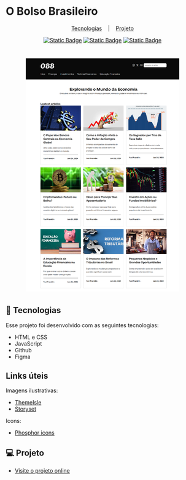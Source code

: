 # O Bolso Brasileiro

<p align="center">
  <a href="#-tecnologias">Tecnologias</a>&nbsp;&nbsp;&nbsp;&nbsp;|&nbsp;&nbsp;&nbsp;
  <a href="#-projeto">Projeto</a>
  
  <!-- <a href="#-layout">Layout</a> -->
</p>

<p align="center">
  <a href=""><img alt="Static Badge" src="https://img.shields.io/badge/HTML5%20-%20a?style=for-the-badge&logo=html5&color=2d3436"></a>
  <a href=""><img alt="Static Badge" src="https://img.shields.io/badge/CSS3%20-%20a?style=for-the-badge&logo=css3&logoColor=%231572B6&color=2d3436"></a>
  <a href=""><img alt="Static Badge" src="https://img.shields.io/badge/JS%20-%20a?style=for-the-badge&logo=javascript&logoColor=%23F7DF1E&color=2d3436"></a>
</p>

<h1 align="center">
  <img alt="O Bolso Brasileiro" title="#O Bolso Brasileiro" src="./assets/img/readme-img.png" style="width:400px"/>

 </h1>

## 🚀 Tecnologias

Esse projeto foi desenvolvido com as seguintes tecnologias:

- HTML e CSS
- JavaScript
- Github
- Figma

## Links úteis

Imagens ilustrativas:

- [ThemeIsle](https://themeisle.com/illustrations/)
- [Storyset](https://storyset.com/)

Icons:

- [Phosphor icons](https://phosphoricons.com/)

## 💻 Projeto

- [Visite o projeto online](https://romaneiro-eventos.vercel.app/)
